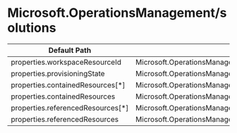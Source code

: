 # Microsoft.OperationsManagement/solutions

| Default Path | Alias |
|---|---|
| properties.workspaceResourceId | Microsoft.OperationsManagement/solutions/workspaceResourceId |
| properties.provisioningState | Microsoft.OperationsManagement/solutions/provisioningState |
| properties.containedResources[*] | Microsoft.OperationsManagement/solutions/containedResources[*] |
| properties.containedResources | Microsoft.OperationsManagement/solutions/containedResources |
| properties.referencedResources[*] | Microsoft.OperationsManagement/solutions/referencedResources[*] |
| properties.referencedResources | Microsoft.OperationsManagement/solutions/referencedResources |

